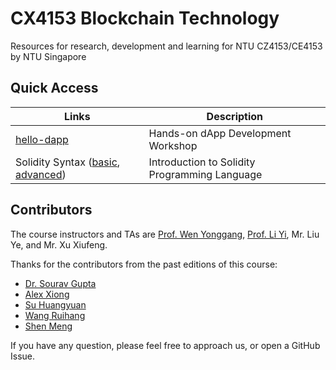 # CX4153 Blockchain Technology 
Resources for research, development and learning for NTU CZ4153/CE4153 by NTU Singapore

## Quick Access

| Links | Description |
| --- | --- |
| [hello-dapp](./development/hello-dapp) | Hands-on dApp Development Workshop |
| Solidity Syntax ([basic](./development/1IntroToSolidity.md), [advanced](./development/2advancedTopicsinSolidity.md)) | Introduction to Solidity Programming Language |


## Contributors

The course instructors and TAs are [Prof. Wen Yonggang](https://personal.ntu.edu.sg/ygwen/), [Prof. Li Yi](https://personal.ntu.edu.sg/yi_li/), Mr. Liu Ye, and Mr. Xu Xiufeng.

Thanks for the contributors from the past editions of this course:
- [Dr. Sourav Gupta](https://github.com/sgsourav)
- [Alex Xiong](https://github.com/alxiong) 
- [Su Huangyuan](https://github.com/Hither1)
- [Wang Ruihang](https://github.com/RuihangWang)
- [Shen Meng](https://github.com/GuluDeemo)

If you have any question, please feel free to approach us, or open a GitHub Issue.
